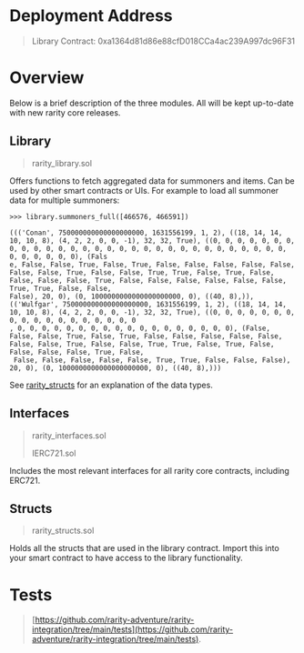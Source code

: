 # Deployment Address

> Library Contract: 0xa1364d81d86e88cfD018CCa4ac239A997dc96F31

# Overview
Below is a brief description of the three modules. All will be kept up-to-date with new rarity core releases.

## Library
> rarity_library.sol

Offers functions to fetch aggregated data for summoners and items. Can be used by other smart contracts or UIs. 
For example to load all summoner data for multiple summoners: 
```
>>> library.summoners_full([466576, 466591])

((('Conan', 750000000000000000000, 1631556199, 1, 2), ((18, 14, 14, 10, 10, 8), (4, 2, 2, 0, 0, -1), 32, 32, True), ((0, 0, 0, 0, 0, 0, 0, 0, 0, 0, 0, 0, 0, 0, 0, 0, 0, 0, 0, 0, 0, 0, 0, 0, 0, 0, 0, 0, 0, 0, 0, 0, 0, 0, 0, 0), (Fals
e, False, False, True, False, True, False, False, False, False, False, False, False, True, False, False, True, True, False, True, False, False, False, False, True, False, False, False, False, False, False, True, True, False, False,
False), 20, 0), (0, 1000000000000000000000, 0), ((40, 8),)), (('Wulfgar', 750000000000000000000, 1631556199, 1, 2), ((18, 14, 14, 10, 10, 8), (4, 2, 2, 0, 0, -1), 32, 32, True), ((0, 0, 0, 0, 0, 0, 0, 0, 0, 0, 0, 0, 0, 0, 0, 0, 0, 0
, 0, 0, 0, 0, 0, 0, 0, 0, 0, 0, 0, 0, 0, 0, 0, 0, 0, 0), (False, False, False, True, False, True, False, False, False, False, False, False, False, True, False, False, True, True, False, True, False, False, False, False, True, False,
 False, False, False, False, False, True, True, False, False, False), 20, 0), (0, 1000000000000000000000, 0), ((40, 8),)))
```

See [rarity_structs](contracts/rarity_structs.sol) for an explanation of the data types.

## Interfaces 
> rarity_interfaces.sol
> 
> IERC721.sol

Includes the most relevant interfaces for all rarity core contracts, including ERC721.

## Structs
> rarity_structs.sol

Holds all the structs that are used in the library contract. 
Import this into your smart contract to have access to the library functionality.


# Tests
> [https://github.com/rarity-adventure/rarity-integration/tree/main/tests](https://github.com/rarity-adventure/rarity-integration/tree/main/tests).

